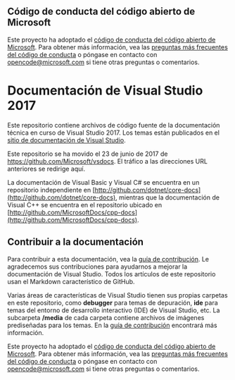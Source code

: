 ## <a name="microsoft-open-source-code-of-conduct"></a>Código de conducta del código abierto de Microsoft

Este proyecto ha adoptado el [código de conducta del código abierto de Microsoft](https://opensource.microsoft.com/codeofconduct/).
Para obtener más información, vea las [preguntas más frecuentes del código de conducta](https://opensource.microsoft.com/codeofconduct/faq/) o póngase en contacto con [opencode@microsoft.com](mailto:opencode@microsoft.com) si tiene otras preguntas o comentarios.

# <a name="visual-studio-2017-documentation"></a>Documentación de Visual Studio 2017

Este repositorio contiene archivos de código fuente de la documentación técnica en curso de Visual Studio 2017. Los temas están publicados en el [sitio de documentación de Visual Studio](https://docs.microsoft.com/visualstudio).

Este repositorio se ha movido el 23 de junio de 2017 de https://github.com/Microsoft/vsdocs. El tráfico a las direcciones URL anteriores se redirige aquí.

La documentación de Visual Basic y Visual C# se encuentra en un repositorio independiente en [http://github.com/dotnet/core-docs](http://github.com/dotnet/core-docs), mientras que la documentación de Visual C++ se encuentra en el repositorio ubicado en [http://github.com/MicrosoftDocs/cpp-docs](http://github.com/MicrosoftDocs/cpp-docs).

## <a name="contributing-to-the-documentation"></a>Contribuir a la documentación

Para contribuir a esta documentación, vea la [guía de contribución](CONTRIBUTING.md).
Le agradecemos sus contribuciones para ayudarnos a mejorar la documentación de Visual Studio. Todos los artículos de este repositorio usan el Markdown característico de GitHub.

Varias áreas de características de Visual Studio tienen sus propias carpetas en este repositorio, como **debugger** para temas de depuración, **ide** para temas del entorno de desarrollo interactivo (IDE) de Visual Studio, etc. La subcarpeta **/media** de cada carpeta contiene archivos de imágenes prediseñadas para los temas. En la [guía de contribución](CONTRIBUTING.md) encontrará más información.

Este proyecto ha adoptado el [código de conducta del código abierto de Microsoft](https://opensource.microsoft.com/codeofconduct/). Para obtener más información, vea las [preguntas más frecuentes del código de conducta](https://opensource.microsoft.com/codeofconduct/faq/) o póngase en contacto con [opencode@microsoft.com](mailto:opencode@microsoft.com) si tiene otras preguntas o comentarios.

